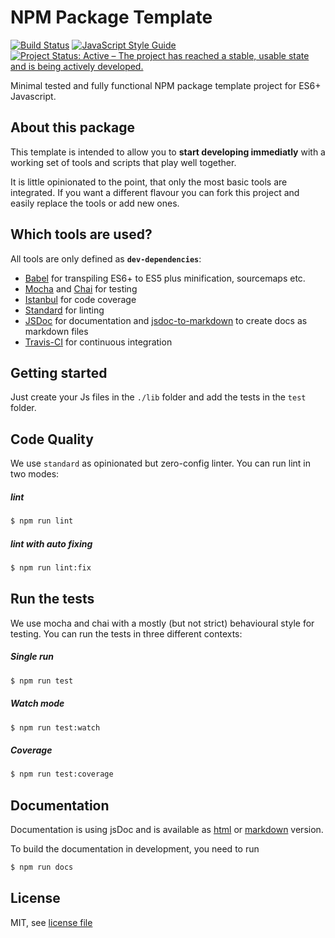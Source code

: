 # NPM Package Template

[![Build Status](https://travis-ci.org/jankapunkt/npm-package-template.svg?branch=master)](https://travis-ci.org/jankapunkt/npm-package-template)
[![JavaScript Style Guide](https://img.shields.io/badge/code_style-standard-brightgreen.svg)](https://standardjs.com)
[![Project Status: Active – The project has reached a stable, usable state and is being actively developed.](https://www.repostatus.org/badges/latest/active.svg)](https://www.repostatus.org/#active)

Minimal tested and fully functional NPM package template project for ES6+ Javascript.

## About this package

This template is intended to allow you to **start developing immediatly** with a working set
of tools and scripts that play well together.

It is little opinionated to the point, that only the most basic tools are integrated.
If you want a different flavour you can fork this project and easily replace the tools or add new ones.

## Which tools are used?

All tools are only defined as **`dev-dependencies`**:

* [Babel](https://babeljs.io/) for transpiling ES6+ to ES5 plus minification, sourcemaps etc.
* [Mocha](https://mochajs.org/) and [Chai](https://www.chaijs.com) for testing
* [Istanbul](https://istanbul.js.org/) for code coverage
* [Standard](https://standardjs.com/) for linting
* [JSDoc](https://jsdoc.app/) for documentation and [jsdoc-to-markdown](https://www.npmjs.com/package/jsdoc-to-markdown) to create docs as markdown files
* [Travis-CI](https://travis-ci.org/) for continuous integration


## Getting started

Just create your Js files in the `./lib` folder and add the tests in the `test` folder.


## Code Quality

We use `standard` as opinionated but zero-config linter.
You can run lint in two modes:

##### lint 
 
```bash
$ npm run lint
``` 

##### lint with auto fixing

```bash
$ npm run lint:fix
``` 

## Run the tests

We use mocha and chai with a mostly (but not strict) behavioural style for testing.
You can run the tests in three different contexts:

##### Single run

```bash
$ npm run test
``` 

##### Watch mode

```bash
$ npm run test:watch
``` 

##### Coverage

```bash
$ npm run test:coverage
``` 

## Documentation

Documentation is using jsDoc and is available as [html](docs/index.html) or [markdown](api.md) version.

To build the documentation in development, you need to run 

```bash
$ npm run docs
``` 

## License

MIT, see [license file](LICENSE)
